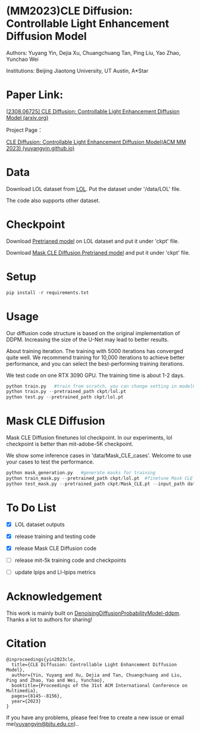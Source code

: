 # **(MM2023)CLE Diffusion: Controllable Light Enhancement Diffusion Model**
Authors: Yuyang Yin, Dejia Xu, Chuangchuang Tan, Ping Liu, Yao Zhao, Yunchao Wei

Institutions: Beijing Jiaotong University, UT Austin, A*Star

# Paper Link:

[[2308.06725\] CLE Diffusion: Controllable Light Enhancement Diffusion Model (arxiv.org)](https://arxiv.org/abs/2308.06725)




Project Page：

[CLE Diffusion: Controllable Light Enhancement Diffusion Model(ACM MM 2023) (yuyangyin.github.io)](https://yuyangyin.github.io/CLEDiffusion/)


# Data
Download LOL dataset from [LOL](https://daooshee.github.io/BMVC2018website/). Put the dataset under '/data/LOL' file.

The code also supports other dataset.

# Checkpoint
Download [Pretrianed model](https://drive.google.com/file/d/1uf8Sj1LUduWs6TALM77wxapMAmoGIaEY/view?usp=sharing) on LOL dataset and put it under 'ckpt' file.

Download [Mask CLE Diffusion Pretrianed model](https://drive.google.com/file/d/1VZT3iWgBy_TXA3ASUf_M9_JdfYD4PGlI/view?usp=sharing) and put it under 'ckpt' file. 

# Setup
```python
pip install -r requirements.txt
```

# Usage
Our diffusion code structure is based on the original implementation of DDPM. Increasing the size of the U-Net may lead to better results.

About training iteration. The training with 5000 iterations has converged quite well. We recommend training for 10,000 iterations to achieve better performance, and you can select the best-performing training iterations.

We test code on one RTX 3090 GPU. The training time is about 1-2 days.
```python
python train.py   #train from scratch, you can change setting in modelConfig 
python train.py --pretrained_path ckpt/lol.pt  
python test.py --pretrained_path ckpt/lol.pt  
```

# Mask CLE Diffusion
Mask CLE Diffusion finetunes lol checkpoint. In our experiments, lol checkpoint is better than mit-adobe-5K checkpoint.

We show some inference cases in 'data/Mask_CLE_cases'. Welcome to use your cases to test the performance.

```python
python mask_generation.py   #generate masks for training
python train_mask.py --pretrained_path ckpt/lol.pt  #finetune Mask CLE Diffusion
python test_mask.py --pretrained_path ckpt/Mask_CLE.pt --input_path data/Mask_CLE_cases/opera.png --mask_path data/Mask_CLE_cases/opera_mask.png --data_name opera
```




# To Do List

- [x] LOL dataset outputs

- [x] release training and testing code

- [x] release Mask CLE Diffusion code

- [ ] release mit-5k training code and checkpoints

- [ ] update lpips and LI-lpips metrics



# Acknowledgement
This work is mainly built on [DenoisingDiffusionProbabilityModel-ddpm](https://github.com/zoubohao/DenoisingDiffusionProbabilityModel-ddpm-). Thanks a lot to authors for sharing!

# Citation



```
@inproceedings{yin2023cle,
  title={CLE Diffusion: Controllable Light Enhancement Diffusion Model},
  author={Yin, Yuyang and Xu, Dejia and Tan, Chuangchuang and Liu, Ping and Zhao, Yao and Wei, Yunchao},
  booktitle={Proceedings of the 31st ACM International Conference on Multimedia},
  pages={8145--8156},
  year={2023}
}
```

If you have any problems, please feel free to create a new issue or email me(yuyangyin@bjtu.edu.cn)..
